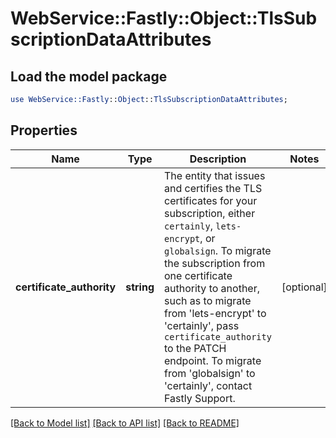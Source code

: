 # WebService::Fastly::Object::TlsSubscriptionDataAttributes

## Load the model package
```perl
use WebService::Fastly::Object::TlsSubscriptionDataAttributes;
```

## Properties
Name | Type | Description | Notes
------------ | ------------- | ------------- | -------------
**certificate_authority** | **string** | The entity that issues and certifies the TLS certificates for your subscription, either `certainly`, `lets-encrypt`, or `globalsign`. To migrate the subscription from one certificate authority to another, such as to migrate from &#39;lets-encrypt&#39; to &#39;certainly&#39;,  pass `certificate_authority` to the PATCH endpoint. To migrate from &#39;globalsign&#39; to &#39;certainly&#39;, contact Fastly Support. | [optional] 

[[Back to Model list]](../README.md#documentation-for-models) [[Back to API list]](../README.md#documentation-for-api-endpoints) [[Back to README]](../README.md)


